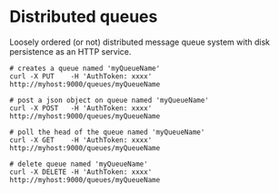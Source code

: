 Distributed queues
=================================

Loosely ordered (or not) distributed message queue system with disk persistence as an HTTP service.

```
# creates a queue named 'myQueueName'
curl -X PUT    -H 'AuthToken: xxxx' http://myhost:9000/queues/myQueueName 

# post a json object on queue named 'myQueueName'
curl -X POST   -H 'AuthToken: xxxx' http://myhost:9000/queues/myQueueName 

# poll the head of the queue named 'myQueueName'
curl -X GET    -H 'AuthToken: xxxx' http://myhost:9000/queues/myQueueName

# delete queue named 'myQueueName'
curl -X DELETE -H 'AuthToken: xxxx' http://myhost:9000/queues/myQueueName 
```


